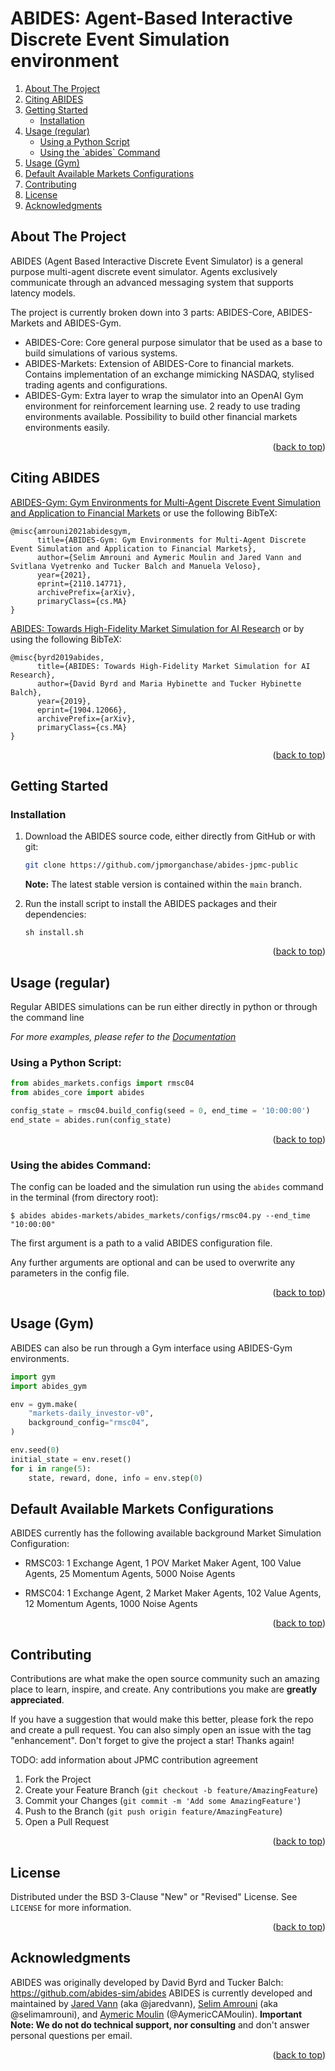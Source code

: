 <div id="top"></div>

# ABIDES: Agent-Based Interactive Discrete Event Simulation environment

<!-- TABLE OF CONTENTS -->
<ol>
  <li>
    <a href="#about-the-project">About The Project</a>
  </li>
  <li><a href="#citing-abides">Citing ABIDES</a></li>
  <li>
    <a href="#getting-started">Getting Started</a>
    <ul>
      <li><a href="#installation">Installation</a></li>
    </ul>
  </li>
  <li>
    <a href="#usage-regular">Usage (regular)</a>
    <ul>
      <li><a href="#using-a-python-script">Using a Python Script</a></li>
      <li><a href="#using-the-abides-command">Using the `abides` Command</a></li>
    </ul>
  </li>
  <li><a href="#usage-gym">Usage (Gym)</a></li>
  <li><a href="#default-available-markets-configurations">Default Available Markets Configurations</a></li>
  <li><a href="#contributing">Contributing</a></li>
  <li><a href="#license">License</a></li>
  <li><a href="#acknowledgments">Acknowledgments</a></li>
</ol>

<!-- ABOUT THE PROJECT -->
## About The Project

ABIDES (Agent Based Interactive Discrete Event Simulator) is a general purpose multi-agent discrete event simulator. Agents exclusively communicate through an advanced messaging system that supports latency models.

The project is currently broken down into 3 parts: ABIDES-Core, ABIDES-Markets and ABIDES-Gym.

* ABIDES-Core: Core general purpose simulator that be used as a base to build simulations of various systems.
* ABIDES-Markets: Extension of ABIDES-Core to financial markets. Contains implementation of an exchange mimicking NASDAQ, stylised trading agents and configurations.
* ABIDES-Gym: Extra layer to wrap the simulator into an OpenAI Gym environment for reinforcement learning use. 2 ready to use trading environments available. Possibility to build other financial markets environments easily.

<p align="right">(<a href="#top">back to top</a>)</p>

<!-- CITING -->
## Citing ABIDES

[ABIDES-Gym: Gym Environments for Multi-Agent Discrete Event Simulation and Application to Financial Markets](https://arxiv.org/pdf/2110.14771.pdf) or use
the following BibTeX:

```
@misc{amrouni2021abidesgym,
      title={ABIDES-Gym: Gym Environments for Multi-Agent Discrete Event Simulation and Application to Financial Markets}, 
      author={Selim Amrouni and Aymeric Moulin and Jared Vann and Svitlana Vyetrenko and Tucker Balch and Manuela Veloso},
      year={2021},
      eprint={2110.14771},
      archivePrefix={arXiv},
      primaryClass={cs.MA}
}
```

[ABIDES: Towards High-Fidelity Market Simulation for AI Research](https://arxiv.org/abs/1904.12066)
or by using the following BibTeX:

```
@misc{byrd2019abides,
      title={ABIDES: Towards High-Fidelity Market Simulation for AI Research}, 
      author={David Byrd and Maria Hybinette and Tucker Hybinette Balch},
      year={2019},
      eprint={1904.12066},
      archivePrefix={arXiv},
      primaryClass={cs.MA}
}
```
<p align="right">(<a href="#top">back to top</a>)</p>

<!-- GETTING STARTED -->
## Getting Started
### Installation

1. Download the ABIDES source code, either directly from GitHub or with git:

    ```bash
    git clone https://github.com/jpmorganchase/abides-jpmc-public
    ```

    **Note:** The latest stable version is contained within the `main` branch.

2. Run the install script to install the ABIDES packages and their dependencies:

    ```
    sh install.sh
    ```


<p align="right">(<a href="#top">back to top</a>)</p>

<!-- USAGE EXAMPLES -->
## Usage (regular)
Regular ABIDES simulations can be run either directly in python or through the command line

_For more examples, please refer to the [Documentation](https://example.com)_

### Using a Python Script:

```python
from abides_markets.configs import rmsc04
from abides_core import abides

config_state = rmsc04.build_config(seed = 0, end_time = '10:00:00')
end_state = abides.run(config_state)
```
<p align="right">(<a href="#top">back to top</a>)</p>

### Using the abides Command:

The config can be loaded and the simulation run using the `abides`
command in the terminal (from directory root):

```
$ abides abides-markets/abides_markets/configs/rmsc04.py --end_time "10:00:00"
```

The first argument is a path to a valid ABIDES configuration file.

Any further arguments are optional and can be used to overwrite any parameters
in the config file.

<p align="right">(<a href="#top">back to top</a>)</p>

## Usage (Gym)
ABIDES can also be run through a Gym interface using ABIDES-Gym environments.

```python
import gym
import abides_gym

env = gym.make(
    "markets-daily_investor-v0",
    background_config="rmsc04",
)

env.seed(0)
initial_state = env.reset()
for i in range(5):
    state, reward, done, info = env.step(0)
```

## Default Available Markets Configurations

ABIDES currently has the following available background Market Simulation Configuration:

* RMSC03: 1 Exchange Agent, 1 POV Market Maker Agent, 100 Value Agents, 25 Momentum Agents, 5000 Noise Agents
 
* RMSC04: 1 Exchange Agent, 2 Market Maker Agents, 102 Value Agents, 12 Momentum Agents, 1000  Noise Agents

<p align="right">(<a href="#top">back to top</a>)</p>

<!-- CONTRIBUTING -->
## Contributing

Contributions are what make the open source community such an amazing place to learn, inspire, and create. Any contributions you make are **greatly appreciated**.

If you have a suggestion that would make this better, please fork the repo and create a pull request. You can also simply open an issue with the tag "enhancement".
Don't forget to give the project a star! Thanks again!

TODO: add information about JPMC contribution agreement

1. Fork the Project
2. Create your Feature Branch (`git checkout -b feature/AmazingFeature`)
3. Commit your Changes (`git commit -m 'Add some AmazingFeature'`)
4. Push to the Branch (`git push origin feature/AmazingFeature`)
5. Open a Pull Request

<p align="right">(<a href="#top">back to top</a>)</p>

<!-- LICENSE -->
## License
Distributed under the BSD 3-Clause "New" or "Revised" License. See `LICENSE` for more information.

<p align="right">(<a href="#top">back to top</a>)</p>

<!-- ACKNOWLEDGMENTS -->
## Acknowledgments
ABIDES was originally developed by David Byrd and Tucker Balch: https://github.com/abides-sim/abides
ABIDES is currently developed and maintained by [Jared Vann](https://github.com/jaredvann) (aka @jaredvann), [Selim Amrouni](https://github.com/selimamrouni) (aka @selimamrouni), and [Aymeric Moulin](https://github.com/AymericCAMoulin) (@AymericCAMoulin).
**Important Note: We do not do technical support, nor consulting** and don't answer personal questions per email.

<p align="right">(<a href="#top">back to top</a>)</p>
